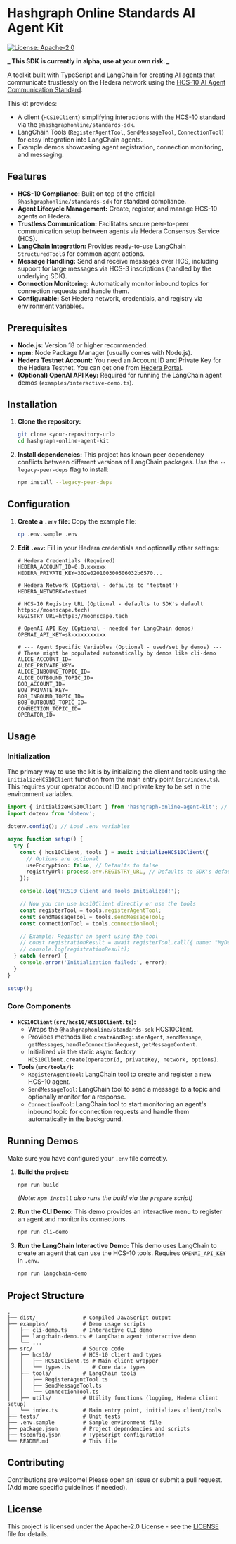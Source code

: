# Hashgraph Online Standards AI Agent Kit

[![License: Apache-2.0](https://img.shields.io/badge/License-Apache_2.0-blue.svg)](https://opensource.org/licenses/Apache-2.0)

**_ This SDK is currently in alpha, use at your own risk. _**

A toolkit built with TypeScript and LangChain for creating AI agents that communicate trustlessly on the Hedera network using the [HCS-10 AI Agent Communication Standard](https://hashgraphonline.com/docs/standards/hcs-10/).

This kit provides:

- A client (`HCS10Client`) simplifying interactions with the HCS-10 standard via the `@hashgraphonline/standards-sdk`.
- LangChain Tools (`RegisterAgentTool`, `SendMessageTool`, `ConnectionTool`) for easy integration into LangChain agents.
- Example demos showcasing agent registration, connection monitoring, and messaging.

## Features

- **HCS-10 Compliance:** Built on top of the official `@hashgraphonline/standards-sdk` for standard compliance.
- **Agent Lifecycle Management:** Create, register, and manage HCS-10 agents on Hedera.
- **Trustless Communication:** Facilitates secure peer-to-peer communication setup between agents via Hedera Consensus Service (HCS).
- **LangChain Integration:** Provides ready-to-use LangChain `StructuredTool`s for common agent actions.
- **Message Handling:** Send and receive messages over HCS, including support for large messages via HCS-3 inscriptions (handled by the underlying SDK).
- **Connection Monitoring:** Automatically monitor inbound topics for connection requests and handle them.
- **Configurable:** Set Hedera network, credentials, and registry via environment variables.

## Prerequisites

- **Node.js:** Version 18 or higher recommended.
- **npm:** Node Package Manager (usually comes with Node.js).
- **Hedera Testnet Account:** You need an Account ID and Private Key for the Hedera Testnet. You can get one from [Hedera Portal](https://portal.hedera.com/).
- **(Optional) OpenAI API Key:** Required for running the LangChain agent demos (`examples/interactive-demo.ts`).

## Installation

1.  **Clone the repository:**

    ```bash
    git clone <your-repository-url>
    cd hashgraph-online-agent-kit
    ```

2.  **Install dependencies:**
    This project has known peer dependency conflicts between different versions of LangChain packages. Use the `--legacy-peer-deps` flag to install:
    ```bash
    npm install --legacy-peer-deps
    ```

## Configuration

1.  **Create a `.env` file:** Copy the example file:

    ```bash
    cp .env.sample .env
    ```

2.  **Edit `.env`:** Fill in your Hedera credentials and optionally other settings:

    ```dotenv
    # Hedera Credentials (Required)
    HEDERA_ACCOUNT_ID=0.0.xxxxxx
    HEDERA_PRIVATE_KEY=302e020100300506032b6570...

    # Hedera Network (Optional - defaults to 'testnet')
    HEDERA_NETWORK=testnet

    # HCS-10 Registry URL (Optional - defaults to SDK's default https://moonscape.tech)
    REGISTRY_URL=https://moonscape.tech

    # OpenAI API Key (Optional - needed for LangChain demos)
    OPENAI_API_KEY=sk-xxxxxxxxxx

    # --- Agent Specific Variables (Optional - used/set by demos) ---
    # These might be populated automatically by demos like cli-demo
    ALICE_ACCOUNT_ID=
    ALICE_PRIVATE_KEY=
    ALICE_INBOUND_TOPIC_ID=
    ALICE_OUTBOUND_TOPIC_ID=
    BOB_ACCOUNT_ID=
    BOB_PRIVATE_KEY=
    BOB_INBOUND_TOPIC_ID=
    BOB_OUTBOUND_TOPIC_ID=
    CONNECTION_TOPIC_ID=
    OPERATOR_ID=
    ```

## Usage

### Initialization

The primary way to use the kit is by initializing the client and tools using the `initializeHCS10Client` function from the main entry point (`src/index.ts`). This requires your operator account ID and private key to be set in the environment variables.

```typescript
import { initializeHCS10Client } from 'hashgraph-online-agent-kit'; // Adjust path based on usage
import dotenv from 'dotenv';

dotenv.config(); // Load .env variables

async function setup() {
  try {
    const { hcs10Client, tools } = await initializeHCS10Client({
      // Options are optional
      useEncryption: false, // Defaults to false
      registryUrl: process.env.REGISTRY_URL, // Defaults to SDK's default
    });

    console.log('HCS10 Client and Tools Initialized!');

    // Now you can use hcs10Client directly or use the tools
    const registerTool = tools.registerAgentTool;
    const sendMessageTool = tools.sendMessageTool;
    const connectionTool = tools.connectionTool;

    // Example: Register an agent using the tool
    // const registrationResult = await registerTool.call({ name: "MyDemoAgent" });
    // console.log(registrationResult);
  } catch (error) {
    console.error('Initialization failed:', error);
  }
}

setup();
```

### Core Components

- **`HCS10Client` (`src/hcs10/HCS10Client.ts`):**
  - Wraps the `@hashgraphonline/standards-sdk` HCS10Client.
  - Provides methods like `createAndRegisterAgent`, `sendMessage`, `getMessages`, `handleConnectionRequest`, `getMessageContent`.
  - Initialized via the static async factory `HCS10Client.create(operatorId, privateKey, network, options)`.
- **Tools (`src/tools/`):**
  - `RegisterAgentTool`: LangChain tool to create and register a new HCS-10 agent.
  - `SendMessageTool`: LangChain tool to send a message to a topic and optionally monitor for a response.
  - `ConnectionTool`: LangChain tool to start monitoring an agent's inbound topic for connection requests and handle them automatically in the background.

## Running Demos

Make sure you have configured your `.env` file correctly.

1.  **Build the project:**

    ```bash
    npm run build
    ```

    _(Note: `npm install` also runs the build via the `prepare` script)_

2.  **Run the CLI Demo:**
    This demo provides an interactive menu to register an agent and monitor its connections.

    ```bash
    npm run cli-demo
    ```

3.  **Run the LangChain Interactive Demo:**
    This demo uses LangChain to create an agent that can use the HCS-10 tools. Requires `OPENAI_API_KEY` in `.env`.
    ```bash
    npm run langchain-demo
    ```

## Project Structure

```
.
├── dist/               # Compiled JavaScript output
├── examples/           # Demo usage scripts
│   ├── cli-demo.ts     # Interactive CLI demo
│   ├── langchain-demo.ts # LangChain agent interactive demo
│   └── ...
├── src/                # Source code
│   ├── hcs10/          # HCS-10 client and types
│   │   ├── HCS10Client.ts # Main client wrapper
│   │   └── types.ts       # Core data types
│   ├── tools/          # LangChain tools
│   │   ├── RegisterAgentTool.ts
│   │   ├── SendMessageTool.ts
│   │   └── ConnectionTool.ts
│   ├── utils/          # Utility functions (logging, Hedera client setup)
│   └── index.ts        # Main entry point, initializes client/tools
├── tests/              # Unit tests
├── .env.sample         # Sample environment file
├── package.json        # Project dependencies and scripts
├── tsconfig.json       # TypeScript configuration
└── README.md           # This file
```

## Contributing

Contributions are welcome! Please open an issue or submit a pull request. (Add more specific guidelines if needed).

## License

This project is licensed under the Apache-2.0 License - see the [LICENSE](LICENSE) file for details.
